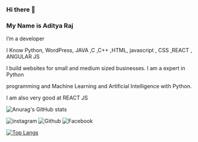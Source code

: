 ### Hi there 👋
### My Name is Aditya Raj
I’m a developer 

I Know Python, WordPress, JAVA ,C ,C++ ,HTML, javascript , CSS ,REACT , ANGULAR JS

I build websites for small and medium sized businesses. I am a expert in Python

programming and Machine Learning and Artificial Intelligence with Python.

I am also very good at REACT JS

![Anurag's GitHub stats](https://github-readme-stats.vercel.app/api?username=Aditya-raj77x&theme=radical&show_icons=true)

![instagram](https://img.shields.io/badge/Instagram-000000?style=for-the-badge&logo=Instagram&logoColor=pink)
![Github](https://img.shields.io/badge/Github-000000?style=for-the-badge&logo=Github&logoColor=white)
![Facebook](https://img.shields.io/badge/Facebook-000000?style=for-the-badge&logo=FaceBook&logoColor=blue)

[![Top Langs](https://github-readme-stats.vercel.app/api/top-langs/?username=Aditya-raj77x&layout=compact)](https://github.com/anuraghazra/github-readme-stats)

<!--
**Aditya-raj77x/Aditya-raj77x** is a ✨ _special_ ✨ repository because its `README.md` (this file) appears on your GitHub profile.

Here are some ideas to get you started:

- 🔭 I’m currently working on ...
- 🌱 I’m currently learning ...
- 👯 I’m looking to collaborate on ...
- 🤔 I’m looking for help with ...
- 💬 Ask me about ...
- 📫 How to reach me: ...
- 😄 Pronouns: ...
- ⚡ Fun fact: ...
-->

